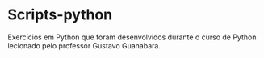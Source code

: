 # Scripts-python
 
Exercícios em Python que foram desenvolvidos durante o curso de Python lecionado pelo professor Gustavo Guanabara.
